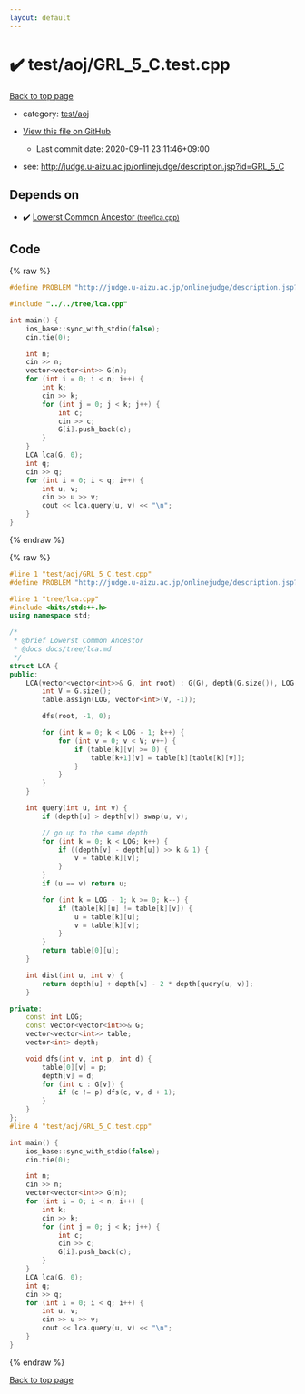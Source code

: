 ```yaml
---
layout: default
---
```


<!-- mathjax config similar to math.stackexchange -->
<script type="text/javascript" async
  src="https://cdnjs.cloudflare.com/ajax/libs/mathjax/2.7.5/MathJax.js?config=TeX-MML-AM_CHTML">
</script>
<script type="text/x-mathjax-config">
  MathJax.Hub.Config({
    TeX: { equationNumbers: { autoNumber: "AMS" }},
    tex2jax: {
      inlineMath: [ ['$','$'] ],
      processEscapes: true
    },
    "HTML-CSS": { matchFontHeight: false },
    displayAlign: "left",
    displayIndent: "2em"
  });
</script>

<script type="text/javascript" src="https://cdnjs.cloudflare.com/ajax/libs/jquery/3.4.1/jquery.min.js"></script>
<script src="https://cdn.jsdelivr.net/npm/jquery-balloon-js@1.1.2/jquery.balloon.min.js" integrity="sha256-ZEYs9VrgAeNuPvs15E39OsyOJaIkXEEt10fzxJ20+2I=" crossorigin="anonymous"></script>
<script type="text/javascript" src="../../../assets/js/copy-button.js"></script>
<link rel="stylesheet" href="../../../assets/css/copy-button.css" />


# :heavy_check_mark: test/aoj/GRL_5_C.test.cpp

<a href="../../../index.html">Back to top page</a>

* category: <a href="../../../index.html#0d0c91c0cca30af9c1c9faef0cf04aa9">test/aoj</a>
* <a href="{{ site.github.repository_url }}/blob/master/test/aoj/GRL_5_C.test.cpp">View this file on GitHub</a>
    - Last commit date: 2020-09-11 23:11:46+09:00


* see: <a href="http://judge.u-aizu.ac.jp/onlinejudge/description.jsp?id=GRL_5_C">http://judge.u-aizu.ac.jp/onlinejudge/description.jsp?id=GRL_5_C</a>


## Depends on

* :heavy_check_mark: <a href="../../../library/tree/lca.cpp.html">Lowerst Common Ancestor <small>(tree/lca.cpp)</small></a>


## Code

<a id="unbundled"></a>
{% raw %}
```cpp
#define PROBLEM "http://judge.u-aizu.ac.jp/onlinejudge/description.jsp?id=GRL_5_C"

#include "../../tree/lca.cpp"

int main() {
    ios_base::sync_with_stdio(false);
    cin.tie(0);

    int n;
    cin >> n;
    vector<vector<int>> G(n);
    for (int i = 0; i < n; i++) {
        int k;
        cin >> k;
        for (int j = 0; j < k; j++) {
            int c;
            cin >> c;
            G[i].push_back(c);
        }
    }
    LCA lca(G, 0);
    int q;
    cin >> q;
    for (int i = 0; i < q; i++) {
        int u, v;
        cin >> u >> v;
        cout << lca.query(u, v) << "\n";
    }
}
```
{% endraw %}

<a id="bundled"></a>
{% raw %}
```cpp
#line 1 "test/aoj/GRL_5_C.test.cpp"
#define PROBLEM "http://judge.u-aizu.ac.jp/onlinejudge/description.jsp?id=GRL_5_C"

#line 1 "tree/lca.cpp"
#include <bits/stdc++.h>
using namespace std;

/*
 * @brief Lowerst Common Ancestor
 * @docs docs/tree/lca.md
 */
struct LCA {
public:
    LCA(vector<vector<int>>& G, int root) : G(G), depth(G.size()), LOG(32 - __builtin_clz(G.size())) {
        int V = G.size();
        table.assign(LOG, vector<int>(V, -1));

        dfs(root, -1, 0);

        for (int k = 0; k < LOG - 1; k++) {
            for (int v = 0; v < V; v++) {
                if (table[k][v] >= 0) {
                    table[k+1][v] = table[k][table[k][v]];
                }
            }
        }
    }

    int query(int u, int v) {
        if (depth[u] > depth[v]) swap(u, v);

        // go up to the same depth
        for (int k = 0; k < LOG; k++) {
            if ((depth[v] - depth[u]) >> k & 1) {
                v = table[k][v];
            }
        }
        if (u == v) return u;

        for (int k = LOG - 1; k >= 0; k--) {
            if (table[k][u] != table[k][v]) {
                u = table[k][u];
                v = table[k][v];
            }
        }
        return table[0][u];
    }

    int dist(int u, int v) {
        return depth[u] + depth[v] - 2 * depth[query(u, v)];
    }

private:
    const int LOG;
    const vector<vector<int>>& G;
    vector<vector<int>> table;
    vector<int> depth;

    void dfs(int v, int p, int d) {
        table[0][v] = p;
        depth[v] = d;
        for (int c : G[v]) {
            if (c != p) dfs(c, v, d + 1);
        }
    }
};
#line 4 "test/aoj/GRL_5_C.test.cpp"

int main() {
    ios_base::sync_with_stdio(false);
    cin.tie(0);

    int n;
    cin >> n;
    vector<vector<int>> G(n);
    for (int i = 0; i < n; i++) {
        int k;
        cin >> k;
        for (int j = 0; j < k; j++) {
            int c;
            cin >> c;
            G[i].push_back(c);
        }
    }
    LCA lca(G, 0);
    int q;
    cin >> q;
    for (int i = 0; i < q; i++) {
        int u, v;
        cin >> u >> v;
        cout << lca.query(u, v) << "\n";
    }
}

```
{% endraw %}

<a href="../../../index.html">Back to top page</a>

